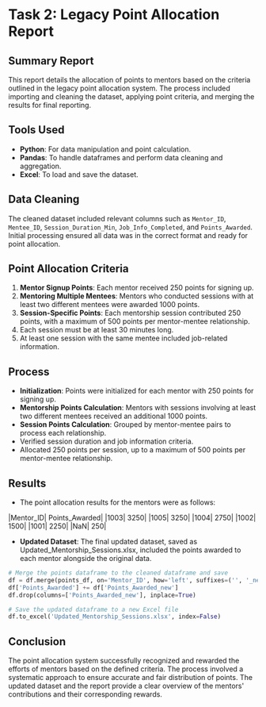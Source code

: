 # Task 2: Legacy Point Allocation Report

## Summary Report
This report details the allocation of points to mentors based on the criteria outlined in the legacy point allocation system. The process included importing and cleaning the dataset, applying point criteria, and merging the results for final reporting.

## Tools Used
- **Python**: For data manipulation and point calculation.
- **Pandas**: To handle dataframes and perform data cleaning and aggregation.
- **Excel**: To load and save the dataset.

## Data Cleaning
The cleaned dataset included relevant columns such as `Mentor_ID`, `Mentee_ID`, `Session_Duration_Min`, `Job_Info_Completed`, and `Points_Awarded`. Initial processing ensured all data was in the correct format and ready for point allocation.

## Point Allocation Criteria
1. **Mentor Signup Points**: Each mentor received 250 points for signing up.
2. **Mentoring Multiple Mentees**: Mentors who conducted sessions with at least two different mentees were awarded 1000 points.
3. **Session-Specific Points**: Each mentorship session contributed 250 points, with a maximum of 500 points per mentor-mentee relationship.
4. Each session must be at least 30 minutes long.
5. At least one session with the same mentee included job-related information.

## Process
- **Initialization**: Points were initialized for each mentor with 250 points for signing up.
- **Mentorship Points Calculation**: Mentors with sessions involving at least two different mentees received an additional 1000 points.
- **Session Points Calculation**: Grouped by mentor-mentee pairs to process each relationship.
- Verified session duration and job information criteria.
- Allocated 250 points per session, up to a maximum of 500 points per mentor-mentee relationship.

## Results
- The point allocation results for the mentors were as follows:

|Mentor_ID|	Points_Awarded|
|1003|	3250|
|1005|	3250|
|1004|	2750|
|1002|	1500|
|1001|	2250|
|NaN|	250|

- **Updated Dataset**: The final updated dataset, saved as Updated_Mentorship_Sessions.xlsx, included the points awarded to each mentor alongside the original data.
```python
# Merge the points dataframe to the cleaned dataframe and save
df = df.merge(points_df, on='Mentor_ID', how='left', suffixes=('', '_new'))
df['Points_Awarded'] += df['Points_Awarded_new']
df.drop(columns=['Points_Awarded_new'], inplace=True)

# Save the updated dataframe to a new Excel file
df.to_excel('Updated_Mentorship_Sessions.xlsx', index=False)
```
## Conclusion
The point allocation system successfully recognized and rewarded the efforts of mentors based on the defined criteria. The process involved a systematic approach to ensure accurate and fair distribution of points. The updated dataset and the report provide a clear overview of the mentors' contributions and their corresponding rewards.
